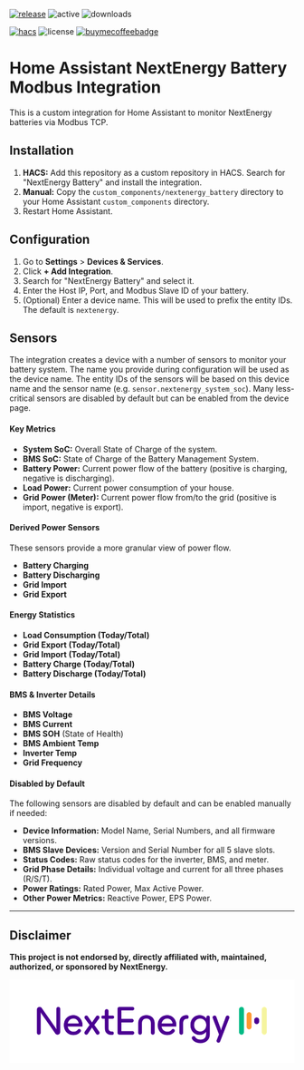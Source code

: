 [![release][release-badge]][release-url]
![active][active-badge]
![downloads][downloads-badge]

[![hacs][hacs-badge]][hacs-url]
![license][lic-badge]
[![buymecoffeebadge]][buymecoffeeurl]

# Home Assistant NextEnergy Battery Modbus Integration

This is a custom integration for Home Assistant to monitor NextEnergy batteries via Modbus TCP.

## Installation

1.  **HACS:** Add this repository as a custom repository in HACS. Search for "NextEnergy Battery" and install the integration.
2.  **Manual:** Copy the `custom_components/nextenergy_battery` directory to your Home Assistant `custom_components` directory.
3.  Restart Home Assistant.

## Configuration

1.  Go to **Settings** > **Devices & Services**.
2.  Click **+ Add Integration**.
3.  Search for "NextEnergy Battery" and select it.
4.  Enter the Host IP, Port, and Modbus Slave ID of your battery.
5.  (Optional) Enter a device name. This will be used to prefix the entity IDs. The default is `nextenergy`.

## Sensors

The integration creates a device with a number of sensors to monitor your battery system. The name you provide during configuration will be used as the device name. The entity IDs of the sensors will be based on this device name and the sensor name (e.g. `sensor.nextenergy_system_soc`). Many less-critical sensors are disabled by default but can be enabled from the device page.

#### Key Metrics
- **System SoC:** Overall State of Charge of the system.
- **BMS SoC:** State of Charge of the Battery Management System.
- **Battery Power:** Current power flow of the battery (positive is charging, negative is discharging).
- **Load Power:** Current power consumption of your house.
- **Grid Power (Meter):** Current power flow from/to the grid (positive is import, negative is export).

#### Derived Power Sensors
These sensors provide a more granular view of power flow.
- **Battery Charging**
- **Battery Discharging**
- **Grid Import**
- **Grid Export**

#### Energy Statistics
- **Load Consumption (Today/Total)**
- **Grid Export (Today/Total)**
- **Grid Import (Today/Total)**
- **Battery Charge (Today/Total)**
- **Battery Discharge (Today/Total)**

#### BMS & Inverter Details
- **BMS Voltage**
- **BMS Current**
- **BMS SOH** (State of Health)
- **BMS Ambient Temp**
- **Inverter Temp**
- **Grid Frequency**

#### Disabled by Default
The following sensors are disabled by default and can be enabled manually if needed:
- **Device Information:** Model Name, Serial Numbers, and all firmware versions.
- **BMS Slave Devices:** Version and Serial Number for all 5 slave slots.
- **Status Codes:** Raw status codes for the inverter, BMS, and meter.
- **Grid Phase Details:** Individual voltage and current for all three phases (R/S/T).
- **Power Ratings:** Rated Power, Max Active Power.
- **Other Power Metrics:** Reactive Power, EPS Power.

---

## Disclaimer

**This project is not endorsed by, directly affiliated with, maintained, authorized, or sponsored by NextEnergy.**

![NextEnergy Logo](images/nextenergy_battery/logo.png)

<!-- Badges -->
[hacs-url]: https://github.com/hacs/integration
[hacs-badge]: https://img.shields.io/badge/hacs-default-orange.svg?style=for-the-badge
[release-badge]: https://img.shields.io/github/v/release/wimb0/home-assistant-nextenergy-battery-modbus?style=for-the-badge
[downloads-badge]: https://img.shields.io/github/downloads/wimb0/home-assistant-nextenergy-battery-modbus/total?style=for-the-badge
[active-badge]: https://badge.t-haber.de/badge/nextenergy_battery?kill_cache=1
[lic-badge]: https://img.shields.io/github/license/wimb0/home-assistant-nextenergy-battery-modbus?style=for-the-badge
[buymecoffeeurl]: https://www.buymeacoffee.com/wimbo
[buymecoffeebadge]: https://img.shields.io/badge/buy%20me%20a%20coffee-donate-yellow.svg?style=for-the-badge
<!-- References -->

[home-assistant]: https://www.home-assistant.io/
[hacs]: https://hacs.xyz
[release-url]: https://github.com/wimb0/home-assistant-nextenergy-battery-modbus/releases
